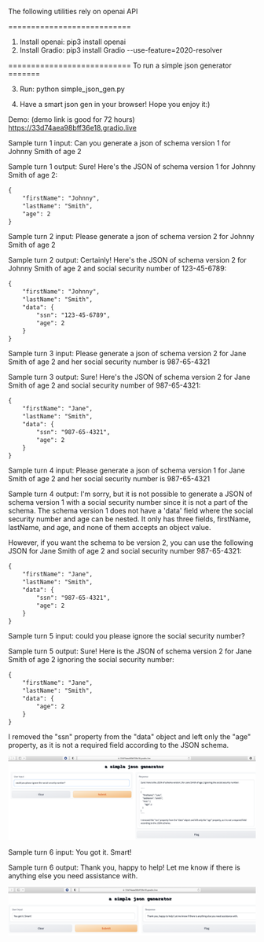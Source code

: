 The following utilities rely on openai API

===========================

1. Install openai: pip3 install openai
2. Install Gradio: pip3 install Gradio  --use-feature=2020-resolver



=========================== To run a simple json generator =======

3. Run: 
        python simple_json_gen.py

4. Have a smart json gen in your browser! Hope you enjoy it:)

Demo: (demo link is good for 72 hours)
https://33d74aea98bff36e18.gradio.live

Sample turn 1 input:
Can you generate a json of schema version 1 for Johnny Smith of age 2

Sample turn 1 output:
Sure! Here's the JSON of schema version 1 for Johnny Smith of age 2:

```
{
    "firstName": "Johnny",
    "lastName": "Smith",
    "age": 2
}
```


Sample turn 2 input:
Please generate a json of schema version 2 for Johnny Smith of age 2

Sample turn 2 output:
Certainly! Here's the JSON of schema version 2 for Johnny Smith of age 2 and social security number of 123-45-6789:

```
{
    "firstName": "Johnny",
    "lastName": "Smith",
    "data": {
        "ssn": "123-45-6789",
        "age": 2
    }
}
```

Sample turn 3 input:
Please generate a json of schema version 2 for Jane Smith of age 2 and her social security number is
987-65-4321

Sample turn 3 output:
Sure! Here's the JSON of schema version 2 for Jane Smith of age 2 and social security number of 987-65-4321:

```
{
    "firstName": "Jane",
    "lastName": "Smith",
    "data": {
        "ssn": "987-65-4321",
        "age": 2
    }
}
```

Sample turn 4 input:
Please generate a json of schema version 1 for Jane Smith of age 2 and her social security number is
987-65-4321

Sample turn 4 output:
I'm sorry, but it is not possible to generate a JSON of schema version 1 with a social security number since it is not a part of the schema. The schema version 1 does not have a 'data' field where the social security number and age can be nested. It only has three fields, firstName, lastName, and age, and none of them accepts an object value. 

However, if you want the schema to be version 2, you can use the following JSON for Jane Smith of age 2 and social security number 987-65-4321:

```
{
    "firstName": "Jane",
    "lastName": "Smith",
    "data": {
        "ssn": "987-65-4321",
        "age": 2
    }
}
```

Sample turn 5 input:
could you please ignore the social security number?

Sample turn 5 output:
Sure! Here is the JSON of schema version 2 for Jane Smith of age 2 ignoring the social security number:

```
{
    "firstName": "Jane",
    "lastName": "Smith",
    "data": {
        "age": 2
    }
}
``` 

I removed the "ssn" property from the "data" object and left only the "age" property, as it is not a required field according to the JSON schema.

![ScreenShot](/screenshots/sample_turn5.png)

Sample turn 6 input:
You got it. Smart!

Sample turn 6 output:
Thank you, happy to help! Let me know if there is anything else you need assistance with.

![ScreenShot](/screenshots/sample_turn6.png)